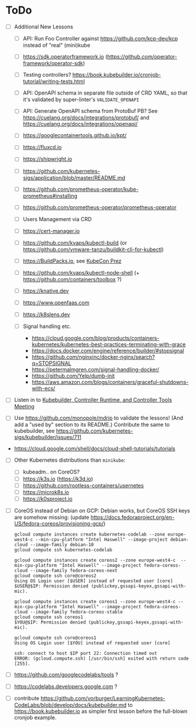 # ToDo

- [ ] Additional New Lessons

  - [ ] API: Run Foo Controller against https://github.com/kcp-dev/kcp instead of "real" (mini)kube
  - [ ] https://sdk.operatorframework.io (https://github.com/operator-framework/operator-sdk)
  - [ ] Testing controllers? https://book.kubebuilder.io/cronjob-tutorial/writing-tests.html

  - [ ] API: OpenAPI schema in separate file outside of CRD YAML, so that it's validated by super-linter's `VALIDATE_OPENAPI`
  - [ ] API: Generate OpenAPI schema from ProtoBuf PB? See https://cuelang.org/docs/integrations/protobuf/ and https://cuelang.org/docs/integrations/openapi/

  - [ ] https://googlecontainertools.github.io/kpt/
  - [ ] https://fluxcd.io
  - [ ] https://shipwright.io

  - [ ] https://github.com/kubernetes-sigs/application/blob/master/README.md

  - [ ] https://github.com/prometheus-operator/kube-prometheus#installing
  - [ ] https://github.com/prometheus-operator/prometheus-operator

  - [ ] Users Management via CRD
  - [ ] https://cert-manager.io

  - [ ] https://github.com/kvaps/kubectl-build (or https://github.com/vmware-tanzu/buildkit-cli-for-kubectl)
  - [ ] https://BuildPacks.io, see [KubeCon Prez](https://static.sched.com/hosted_files/kccnceu2021/f3/IntroductionToCloudNativeBuildpacks_StephenLevineJesseBrown_v1.pdf)
  - [ ] https://github.com/kvaps/kubectl-node-shell (+ https://github.com/containers/toolbox ?)
  - [ ] https://knative.dev
  - [ ] https://www.openfaas.com
  - [ ] https://k8slens.dev

  - [ ] Signal handling etc.
    - https://cloud.google.com/blog/products/containers-kubernetes/kubernetes-best-practices-terminating-with-grace
    - https://docs.docker.com/engine/reference/builder/#stopsignal
    - https://github.com/nginxinc/docker-nginx/search?q=STOPSIGNAL
    - https://petermalmgren.com/signal-handling-docker/
    - https://github.com/Yelp/dumb-init
    - https://aws.amazon.com/blogs/containers/graceful-shutdowns-with-ecs/

- [ ] Listen in to [Kubebuilder, Controller Runtime, and Controller Tools Meeting](https://docs.google.com/document/d/1Ih-2cgg1bUrLwLVTB9tADlPcVdgnuMNBGbUl4D-0TIk/)

- [ ] Use https://github.com/monopole/mdrip to validate the lessons! (And add a "used by" section to its README.)
  Contribute the same to kubebuilder, see https://github.com/kubernetes-sigs/kubebuilder/issues/711

- https://cloud.google.com/shell/docs/cloud-shell-tutorials/tutorials

- [ ] Other Kubernetes distributions than `minikube`:

  - [ ] kubeadm.. on CoreOS?
  - [ ] https://k3s.io (https://k3d.io)
  - [ ] https://github.com/rootless-containers/usernetes
  - [ ] https://microk8s.io
  - [ ] https://k0sproject.io

- [ ] CoreOS instead of Debian on GCP: Debian works, but CoreOS SSH keys are somehow missing:
  (update https://docs.fedoraproject.org/en-US/fedora-coreos/provisioning-gcp/)

      gcloud compute instances create kubernetes-codelab --zone europe-west4-c --min-cpu-platform "Intel Haswell" --image-project debian-cloud --image-family debian-10
      gcloud compute ssh kubernetes-codelab

      gcloud compute instances create coreos2 --zone europe-west4-c  --min-cpu-platform "Intel Haswell" --image-project fedora-coreos-cloud --image-family fedora-coreos-next
      gcloud compute ssh core@coreos2
      Using OS Login user [$USER] instead of requested user [core]
      $USER@$IP: Permission denied (publickey,gssapi-keyex,gssapi-with-mic).

      gcloud compute instances create coreos1 --zone europe-west4-c --min-cpu-platform "Intel Haswell" --image-project fedora-coreos-cloud --image-family fedora-coreos-stable
      gcloud compute ssh coreos1
      $YOU@$IP: Permission denied (publickey,gssapi-keyex,gssapi-with-mic).

      gcloud compute ssh core@coreos1
      Using OS Login user [$YOU] instead of requested user [core]

      ssh: connect to host $IP port 22: Connection timed out
      ERROR: (gcloud.compute.ssh) [/usr/bin/ssh] exited with return code [255].

- [ ] https://github.com/googlecodelabs/tools ?

- [ ] https://codelabs.developers.google.com ?

- [ ] contribute https://github.com/vorburger/LearningKubernetes-CodeLabs/blob/develop/docs/kubebuilder.md to https://book.kubebuilder.io as simpler first lesson before the full-blown cronjob example.
